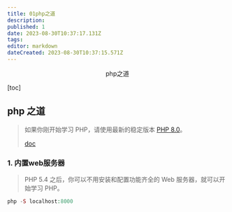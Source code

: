 ```yaml
---
title: 01php之道
description: 
published: 1
date: 2023-08-30T10:37:17.131Z
tags: 
editor: markdown
dateCreated: 2023-08-30T10:37:15.571Z
---
```


<center>php之道</center>







[toc]





## php 之道

> 如果你刚开始学习 PHP，请使用最新的稳定版本 [PHP 8.0](http://php.net/downloads.php)。
>
> [doc](https://learnku.com/docs/php-the-right-way/PHP8.0/welcome/11458)







### 1. 内置web服务器

> PHP 5.4 之后，你可以不用安装和配置功能齐全的 Web 服务器，就可以开始学习 PHP。

```php
php -S localhost:8000
```

